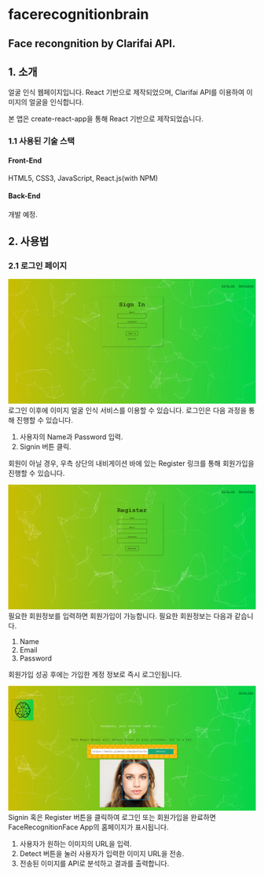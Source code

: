 # facerecognitionbrain

## Face recongnition by Clarifai API.

## 1. 소개

얼굴 인식 웹페이지입니다. React 기반으로 제작되었으며, Clarifai API를 이용하여 이미지의 얼굴을 인식합니다.

본 앱은 create-react-app을 통해 React 기반으로 제작되었습니다.

### 1.1 사용된 기술 스택

#### Front-End

HTML5, CSS3, JavaScript, React.js(with NPM)

#### Back-End

개발 예정.

## 2. 사용법

### 2.1 로그인 페이지

![로그인](./readmeSrc/signin.png)
로그인 이후에 이미지 얼굴 인식 서비스를 이용할 수 있습니다. 로그인은 다음 과정을 통해 진행할 수 있습니다. 
1. 사용자의 Name과 Password 입력.
2. Signin 버튼 클릭.

회원이 아닐 경우, 우측 상단의 내비게이션 바에 있는 Register 링크를 통해 회원가입을 진행할 수 있습니다.

![회원가입](./readmeSrc/register.png)
필요한 회원정보를 입력하면 회원가입이 가능합니다. 필요한 회원정보는 다음과 같습니다.
1. Name
2. Email
3. Password

회원가입 성공 후에는 가입한 계정 정보로 즉시 로그인됩니다.

![홈페이지](./readmeSrc/home.png)
Signin 혹은 Register 버튼을 클릭하여 로그인 또는 회원가입을 완료하면 FaceRecognitionFace App의 홈페이지가 표시됩니다.

1. 사용자가 원하는 이미지의 URL을 입력.
2. Detect 버튼을 눌러 사용자가 입력한 이미지 URL을 전송.
3. 전송된 이미지를 API로 분석하고 결과를 출력합니다.
